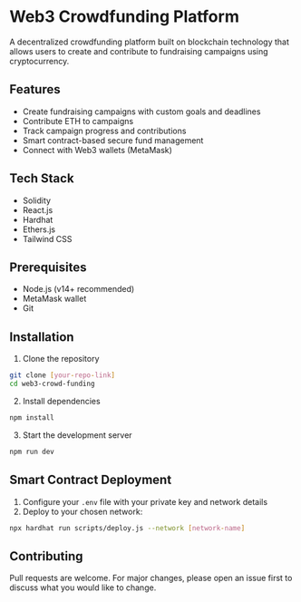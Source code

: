 # Web3 Crowdfunding Platform

A decentralized crowdfunding platform built on blockchain technology that allows users to create and contribute to fundraising campaigns using cryptocurrency.

## Features

- Create fundraising campaigns with custom goals and deadlines
- Contribute ETH to campaigns
- Track campaign progress and contributions
- Smart contract-based secure fund management
- Connect with Web3 wallets (MetaMask)

## Tech Stack

- Solidity
- React.js
- Hardhat
- Ethers.js
- Tailwind CSS

## Prerequisites

- Node.js (v14+ recommended)
- MetaMask wallet
- Git

## Installation

1. Clone the repository
```bash
git clone [your-repo-link]
cd web3-crowd-funding
```

2. Install dependencies
```bash
npm install
```

3. Start the development server
```bash
npm run dev
```

## Smart Contract Deployment

1. Configure your `.env` file with your private key and network details
2. Deploy to your chosen network:
```bash
npx hardhat run scripts/deploy.js --network [network-name]
```

## Contributing

Pull requests are welcome. For major changes, please open an issue first to discuss what you would like to change.